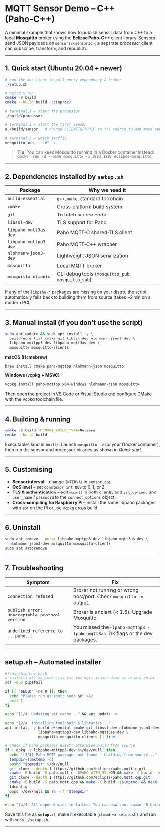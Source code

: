 # MQTT Sensor Demo – C++ (Paho‑C++)

A minimal example that shows how to publish sensor data from C++ to a local **Mosquitto** broker using the **Eclipse Paho‑C++** client library.
Sensors send JSON payloads on `sensors/<sensorId>`; a separate *processor* client can subscribe, transform, and republish.

---

## 1. Quick start (Ubuntu 20.04 + newer)

```bash
# run the one‑liner to pull every dependency & broker
./setup.sh

# build & run
cmake -B build
cmake --build build -j$(nproc)

# terminal 1 – start the processor
./build/processor

# terminal 2 – start the first sensor
a./build/sensor   # change CLIENTID/TOPIC in the source to add more sensors

# terminal 3 – watch traffic
mosquitto_sub -t "#" -v
```

> **Tip:** You can keep Mosquitto running in a Docker container instead:
> `docker run -d --name mosquitto -p 1883:1883 eclipse-mosquitto`

---

## 2. Dependencies installed by `setup.sh`

| Package               | Why we need it                                     |
| --------------------- | -------------------------------------------------- |
| `build-essential`     | `g++`, `make`, standard toolchain                  |
| `cmake`               | Cross‑platform build system                        |
| `git`                 | To fetch source code                               |
| `libssl-dev`          | TLS support for Paho                               |
| `libpaho-mqtt3as-dev` | Paho MQTT‑C shared‑TLS client                      |
| `libpaho-mqttpp3-dev` | Paho MQTT‑C++ wrapper                              |
| `nlohmann-json3-dev`  | Lightweight JSON serialization                     |
| `mosquitto`           | Local MQTT broker                                  |
| `mosquitto-clients`   | CLI debug tools (`mosquitto_pub`, `mosquitto_sub`) |

If any of the `libpaho-*` packages are missing on your distro, the script automatically falls back to building them from source (takes \~2 min on a modern PC).

---

## 3. Manual install (if you don’t use the script)

```bash
sudo apt update && sudo apt install -y \
  build-essential cmake git libssl-dev nlohmann-json3-dev \
  libpaho-mqttpp3-dev libpaho-mqtt3as-dev \
  mosquitto mosquitto-clients
```

**macOS (Homebrew)**

```bash
brew install cmake paho-mqttpp nlohmann-json mosquitto
```

**Windows (vcpkg + MSVC)**

```powershell
vcpkg install paho-mqttpp:x64-windows nlohmann-json mosquitto
```

Then open the project in VS Code or Visual Studio and configure CMake with the vcpkg toolchain file.

---

## 4. Building & running

```bash
cmake -B build -DCMAKE_BUILD_TYPE=Release
cmake --build build
```

Executables land in `build/`.
Launch `mosquitto -v` (or your Docker container), then run the sensor and processor binaries as shown in *Quick start*.

---

## 5. Customising

* **Sensor interval** – change `INTERVAL` in `sensor.cpp`.
* **QoS level** – set `constexpr int QOS` to 0, 1, or 2.
* **TLS & authentication** – edit `main()` in both clients, add `ssl_options` and `user_name` / `password` to the `connect_options` object.
* **Cross‑compiling for Raspberry Pi** – install the same libpaho packages with `apt` on the Pi or use `vcpkg` cross build.

---

## 6. Uninstall

```bash
sudo apt remove --purge libpaho-mqttpp3-dev libpaho-mqtt3as-dev \
  nlohmann-json3-dev mosquitto mosquitto-clients
sudo apt autoremove
```

---

## 7. Troubleshooting

| Symptom                                        | Fix                                                                            |
| ---------------------------------------------- | ------------------------------------------------------------------------------ |
| `Connection refused`                           | Broker not running or wrong host/port. Check `mosquitto -v` output.            |
| `publish error: Unacceptable protocol version` | Broker is ancient (< 1.5). Upgrade Mosquitto.                                  |
| `undefined reference to ...paho...`            | You missed the `-lpaho-mqttpp3 -lpaho-mqtt3as` link flags or the dev packages. |

---

## setup.sh – Automated installer

```bash
#!/usr/bin/env bash
# Installs all dependencies for the MQTT‑sensor demo on Ubuntu 20.04 +.
set -euo pipefail

if [[ "$EUID" -ne 0 ]]; then
  echo "Please run as root: sudo $0" >&2
  exit 1
fi

echo "[1/4] Updating apt cache..." && apt update -y

echo "[2/4] Installing toolchain & libraries..."
apt install -y build-essential cmake git libssl-dev nlohmann-json3-dev \
               libpaho-mqttpp3-dev libpaho-mqtt3as-dev \
               mosquitto mosquitto-clients || true

# Check if Paho packages exist; otherwise build from source
if ! dpkg -s libpaho-mqttpp3-dev &>/dev/null; then
  echo "[3/4] Paho MQTT packages not found – building from source..."
  tempdir=$(mktemp -d)
  pushd "$tempdir" >/dev/null
  git clone --depth 1 https://github.com/eclipse/paho.mqtt.c.git
  cmake -B build -S paho.mqtt.c -DPAHO_WITH_SSL=ON && make -C build -j$(nproc) && make -C build install
  git clone --depth 1 https://github.com/eclipse/paho.mqtt.cpp.git
  cmake -B build -S paho.mqtt.cpp && make -C build -j$(nproc) && make -C build install
  ldconfig
  popd >/dev/null && rm -rf "$tempdir"
fi

echo "[4/4] All dependencies installed. You can now run: cmake -B build && cmake --build build"
```

Save this file as **`setup.sh`**, make it executable (`chmod +x setup.sh`), and run with `sudo ./setup.sh`.

---
